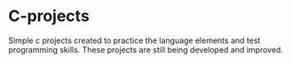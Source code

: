 # C-projects

Simple c projects created to practice the language elements and test programming skills.
These projects are still being developed and improved.
